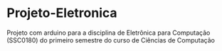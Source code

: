 # Projeto-Eletronica
Projeto com arduino para a disciplina de Eletrônica para Computação (SSC0180) do primeiro semestre do curso de Ciências de Computação
